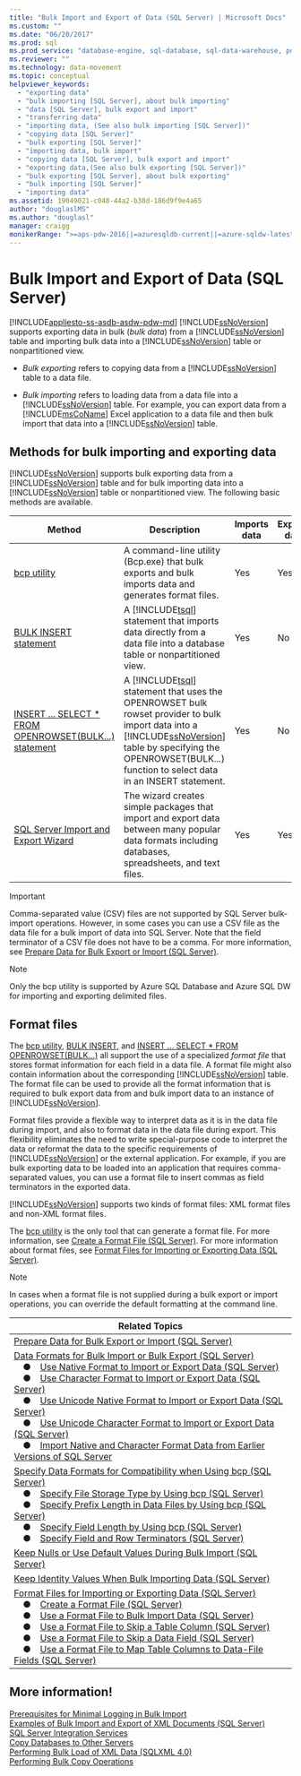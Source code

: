 ```yaml
---
title: "Bulk Import and Export of Data (SQL Server) | Microsoft Docs"
ms.custom: ""
ms.date: "06/20/2017"
ms.prod: sql
ms.prod_service: "database-engine, sql-database, sql-data-warehouse, pdw"
ms.reviewer: ""
ms.technology: data-movement
ms.topic: conceptual
helpviewer_keywords: 
  - "exporting data"
  - "bulk importing [SQL Server], about bulk importing"
  - "data [SQL Server], bulk export and import"
  - "transferring data"
  - "importing data, (See also bulk importing [SQL Server])"
  - "copying data [SQL Server]"
  - "bulk exporting [SQL Server]"
  - "importing data, bulk import"
  - "copying data [SQL Server], bulk export and import"
  - "exporting data,(See also bulk exporting [SQL Server])"
  - "bulk exporting [SQL Server], about bulk exporting"
  - "bulk importing [SQL Server]"
  - "importing data"
ms.assetid: 19049021-c048-44a2-b38d-186d9f9e4a65
author: "douglaslMS"
ms.author: "douglasl"
manager: craigg
monikerRange: ">=aps-pdw-2016||=azuresqldb-current||=azure-sqldw-latest||>=sql-server-2016||=sqlallproducts-allversions||>=sql-server-linux-2017||=azuresqldb-mi-current"
---
```

# Bulk Import and Export of Data (SQL Server)
[!INCLUDE[appliesto-ss-asdb-asdw-pdw-md](../../includes/appliesto-ss-asdb-asdw-pdw-md.md)]
  [!INCLUDE[ssNoVersion](../../includes/ssnoversion-md.md)] supports exporting data in bulk (*bulk data*) from a [!INCLUDE[ssNoVersion](../../includes/ssnoversion-md.md)] table and importing bulk data into a [!INCLUDE[ssNoVersion](../../includes/ssnoversion-md.md)] table or nonpartitioned view. 
  
-   *Bulk exporting* refers to copying data from a [!INCLUDE[ssNoVersion](../../includes/ssnoversion-md.md)] table to a data file.

-   *Bulk importing* refers to loading data from a data file into a [!INCLUDE[ssNoVersion](../../includes/ssnoversion-md.md)] table. For example, you can export data from a [!INCLUDE[msCoName](../../includes/msconame-md.md)] Excel application to a data file and then bulk import that data into a [!INCLUDE[ssNoVersion](../../includes/ssnoversion-md.md)] table.  
 
##  <a name="MethodsForBuliIE"></a> Methods for bulk importing and exporting data  
 [!INCLUDE[ssNoVersion](../../includes/ssnoversion-md.md)] supports bulk exporting data from a [!INCLUDE[ssNoVersion](../../includes/ssnoversion-md.md)] table and for bulk importing data into a [!INCLUDE[ssNoVersion](../../includes/ssnoversion-md.md)] table or nonpartitioned view. The following basic methods are available.  
 
  
|Method|Description|Imports data|Exports data|  
|------------|-----------------|------------------|------------------|  
|[bcp utility](../../relational-databases/import-export/import-and-export-bulk-data-by-using-the-bcp-utility-sql-server.md)|A command-line utility (Bcp.exe) that bulk exports and bulk imports data and generates format files.|Yes|Yes|  
|[BULK INSERT statement](../../relational-databases/import-export/import-bulk-data-by-using-bulk-insert-or-openrowset-bulk-sql-server.md)|A [!INCLUDE[tsql](../../includes/tsql-md.md)] statement that imports data directly from a data file into a database table or nonpartitioned view.|Yes|No|  
|[INSERT ... SELECT * FROM OPENROWSET(BULK...) statement](../../relational-databases/import-export/import-bulk-data-by-using-bulk-insert-or-openrowset-bulk-sql-server.md)|A [!INCLUDE[tsql](../../includes/tsql-md.md)] statement that uses the OPENROWSET bulk rowset provider to bulk import data into a [!INCLUDE[ssNoVersion](../../includes/ssnoversion-md.md)] table by specifying the OPENROWSET(BULK...) function to select data in an INSERT statement.|Yes|No| 
|[SQL Server Import and Export Wizard](../../integration-services/import-export-data/import-and-export-data-with-the-sql-server-import-and-export-wizard.md)|The wizard creates simple packages that import and export data between many popular data formats including databases, spreadsheets, and text files.|Yes|Yes|  
  
> [!IMPORTANT]
> Comma-separated value (CSV) files are not supported by SQL Server bulk-import operations. However, in some cases you can use a CSV file  as the data file for a bulk import of data into SQL Server. Note that the field terminator of a CSV file does not have to be a comma. For more information, see [Prepare Data for Bulk Export or Import (SQL Server)](../../relational-databases/import-export/prepare-data-for-bulk-export-or-import-sql-server.md).

> [!NOTE]
> Only the bcp utility is supported by Azure SQL Database and Azure SQL DW for importing and exporting delimited files.
  
##  <a name="FFs"></a> Format files  
 The [bcp utility](../../tools/bcp-utility.md), [BULK INSERT](../../t-sql/statements/bulk-insert-transact-sql.md), and [INSERT ... SELECT * FROM OPENROWSET(BULK...)](../../t-sql/functions/openrowset-transact-sql.md) all support the use of a specialized *format file* that stores format information for each field in a data file. A format file might also contain information about the corresponding [!INCLUDE[ssNoVersion](../../includes/ssnoversion-md.md)] table. The format file can be used to provide all the format information that is required to bulk export data from and bulk import data to an instance of [!INCLUDE[ssNoVersion](../../includes/ssnoversion-md.md)].  
  
 Format files provide a flexible way to interpret data as it is in the data file during import, and also to format data in the data file during export. This flexibility eliminates the need to write special-purpose code to interpret the data or reformat the data to the specific requirements of [!INCLUDE[ssNoVersion](../../includes/ssnoversion-md.md)] or the external application. For example, if you are bulk exporting data to be loaded into an application that requires comma-separated values, you can use a format file to insert commas as field terminators in the exported data.  
  
 [!INCLUDE[ssNoVersion](../../includes/ssnoversion-md.md)] supports two kinds of format files: XML format files and non-XML format files.  
  
 The [bcp utility](../../tools/bcp-utility.md) is the only tool that can generate a format file. For more information, see [Create a Format File &#40;SQL Server&#41;](../../relational-databases/import-export/create-a-format-file-sql-server.md). For more information about format files, see [Format Files for Importing or Exporting Data &#40;SQL Server&#41;](../../relational-databases/import-export/format-files-for-importing-or-exporting-data-sql-server.md).  
  
> [!NOTE]
> In cases when a format file is not supplied during a bulk export or import operations, you can override the default formatting at the command line.

|Related Topics|
|---|
|[Prepare Data for Bulk Export or Import (SQL Server)](../../relational-databases/import-export/prepare-data-for-bulk-export-or-import-sql-server.md)|
|[Data Formats for Bulk Import or Bulk Export (SQL Server)](../../relational-databases/import-export/data-formats-for-bulk-import-or-bulk-export-sql-server.md)<br />&emsp;&#9679;&emsp;[Use Native Format to Import or Export Data (SQL Server)](../../relational-databases/import-export/use-native-format-to-import-or-export-data-sql-server.md)<br />&emsp;&#9679;&emsp;[Use Character Format to Import or Export Data (SQL Server)](../../relational-databases/import-export/use-character-format-to-import-or-export-data-sql-server.md)<br />&emsp;&#9679;&emsp;[Use Unicode Native Format to Import or Export Data (SQL Server)](../../relational-databases/import-export/use-unicode-native-format-to-import-or-export-data-sql-server.md)<br />&emsp;&#9679;&emsp;[Use Unicode Character Format to Import or Export Data (SQL Server)](../../relational-databases/import-export/use-unicode-character-format-to-import-or-export-data-sql-server.md)<br />&emsp;&#9679;&emsp;[Import Native and Character Format Data from Earlier Versions of SQL Server](../../relational-databases/import-export/import-native-and-character-format-data-from-earlier-versions-of-sql-server.md)|
|[Specify Data Formats for Compatibility when Using bcp (SQL Server)](../../relational-databases/import-export/specify-data-formats-for-compatibility-when-using-bcp-sql-server.md)<br />&emsp;&#9679;&emsp;[Specify File Storage Type by Using bcp (SQL Server)](../../relational-databases/import-export/specify-file-storage-type-by-using-bcp-sql-server.md)<br />&emsp;&#9679;&emsp;[Specify Prefix Length in Data Files by Using bcp (SQL Server)](../../relational-databases/import-export/specify-prefix-length-in-data-files-by-using-bcp-sql-server.md)<br />&emsp;&#9679;&emsp;[Specify Field Length by Using bcp (SQL Server)](../../relational-databases/import-export/specify-field-length-by-using-bcp-sql-server.md)<br />&emsp;&#9679;&emsp;[Specify Field and Row Terminators (SQL Server)](../../relational-databases/import-export/specify-field-and-row-terminators-sql-server.md)|
|[Keep Nulls or Use Default Values During Bulk Import (SQL Server)](../../relational-databases/import-export/keep-nulls-or-use-default-values-during-bulk-import-sql-server.md)|
|[Keep Identity Values When Bulk Importing Data (SQL Server)](../../relational-databases/import-export/keep-identity-values-when-bulk-importing-data-sql-server.md)|
|[Format Files for Importing or Exporting Data (SQL Server)](../../relational-databases/import-export/format-files-for-importing-or-exporting-data-sql-server.md)<br />&emsp;&#9679;&emsp;[Create a Format File (SQL Server)](../../relational-databases/import-export/create-a-format-file-sql-server.md)<br />&emsp;&#9679;&emsp;[Use a Format File to Bulk Import Data (SQL Server)](../../relational-databases/import-export/use-a-format-file-to-bulk-import-data-sql-server.md)<br />&emsp;&#9679;&emsp;[Use a Format File to Skip a Table Column (SQL Server)](../../relational-databases/import-export/use-a-format-file-to-skip-a-table-column-sql-server.md)<br />&emsp;&#9679;&emsp;[Use a Format File to Skip a Data Field (SQL Server)](../../relational-databases/import-export/use-a-format-file-to-skip-a-data-field-sql-server.md)<br />&emsp;&#9679;&emsp;[Use a Format File to Map Table Columns to Data-File Fields (SQL Server)](../../relational-databases/import-export/use-a-format-file-to-map-table-columns-to-data-file-fields-sql-server.md)|
 
  
## More information!  
 [Prerequisites for Minimal Logging in Bulk Import](../../relational-databases/import-export/prerequisites-for-minimal-logging-in-bulk-import.md)   
 [Examples of Bulk Import and Export of XML Documents &#40;SQL Server&#41;](../../relational-databases/import-export/examples-of-bulk-import-and-export-of-xml-documents-sql-server.md)   
 [SQL Server Integration Services](../../integration-services/sql-server-integration-services.md)   
 [Copy Databases to Other Servers](../../relational-databases/databases/copy-databases-to-other-servers.md)   
 [Performing Bulk Load of XML Data &#40;SQLXML 4.0&#41;](../../relational-databases/sqlxml-annotated-xsd-schemas-xpath-queries/bulk-load-xml/performing-bulk-load-of-xml-data-sqlxml-4-0.md)   
 [Performing Bulk Copy Operations](../../relational-databases/native-client/features/performing-bulk-copy-operations.md)   

  
  
